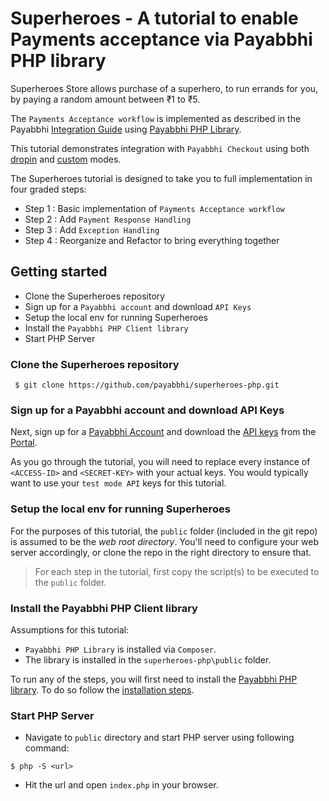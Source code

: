 # Superheroes - A tutorial to enable Payments acceptance via Payabbhi PHP library

Superheroes Store allows purchase of a superhero, to run errands for you, by paying a random amount between ₹1 to ₹5.

The `Payments Acceptance workflow` is implemented as described in the Payabbhi [Integration Guide](https://payabbhi.com/docs/integration) using [Payabbhi PHP Library](https://github.com/payabbhi/payabbhi-php).

This tutorial demonstrates integration with `Payabbhi Checkout` using both [dropin](https://payabbhi.com/docs/checkout/#drop-in-checkout) and [custom](https://payabbhi.com/docs/checkout/#custom-checkout) modes.

The Superheroes tutorial is designed to take you to full implementation in four graded steps:

- Step 1 : Basic implementation of `Payments Acceptance workflow`
- Step 2 : Add `Payment Response Handling`
- Step 3 : Add `Exception Handling`
- Step 4 : Reorganize and Refactor to bring everything together


## Getting started

* Clone the Superheroes repository
* Sign up for a `Payabbhi account` and download `API Keys`
* Setup the local env for running Superheroes
* Install the `Payabbhi PHP Client library`
* Start PHP Server

### Clone the Superheroes repository

```
 $ git clone https://github.com/payabbhi/superheroes-php.git
```

### Sign up for a Payabbhi account and download API Keys

Next, sign up for a [Payabbhi Account](https://payabbhi.com/docs/account) and download the [API keys](https://payabbhi.com/docs/account/#api-keys) from the [Portal](https://payabbhi.com/portal).

As you go through the tutorial, you will need to replace every instance of `<ACCESS-ID>` and `<SECRET-KEY>` with your actual keys. You would typically want to use your `test mode API` keys for this tutorial.

### Setup the local env for running Superheroes

For the purposes of this tutorial, the `public` folder (included in the git repo) is assumed to be the *web root directory*. You'll need to configure your web server accordingly, or clone the repo in the right directory to ensure that.

> For each step in the tutorial, first copy the script(s) to be executed to the `public` folder.

### Install the Payabbhi PHP Client library

Assumptions for this tutorial:
* `Payabbhi PHP Library` is installed via `Composer`.
* The library is installed in the `superheroes-php\public` folder.

To run any of the steps, you will first need to install the [Payabbhi PHP library](https://github.com/payabbhi/payabbhi-php). To do so follow the [installation steps](https://github.com/payabbhi/payabbhi-php/blob/master/README.md).

### Start PHP Server

* Navigate to `public` directory and start PHP server using following command:
```
$ php -S <url>
```
* Hit the url and open `index.php` in your browser.
